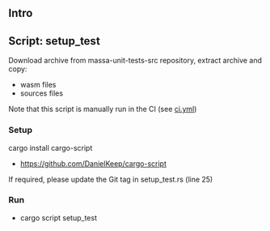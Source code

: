 ## Intro

## Script: setup_test

Download archive from massa-unit-tests-src repository, extract archive and copy:
* wasm files
* sources files

Note that this script is manually run in the CI (see [ci.yml](../.github/workflows/ci.yml))

### Setup

cargo install cargo-script

* https://github.com/DanielKeep/cargo-script

If required, please update the Git tag in setup_test.rs (line 25)

### Run

* cargo script setup_test
